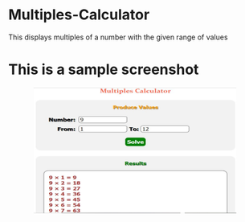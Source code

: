# Multiples-Calculator
This displays multiples of a number with the given range of values
<h1>This is a sample screenshot</h1>
<center><img src="multi.JPG" style="width:80%;height:250px"></center>
